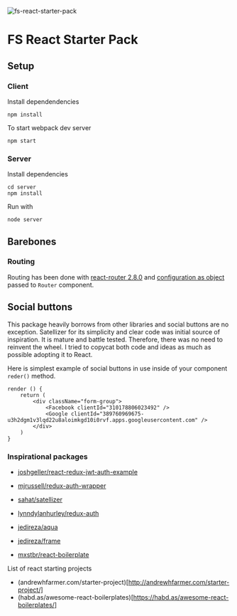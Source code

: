 ![fs-react-starter-pack](https://cloud.githubusercontent.com/assets/10958238/19007584/a5839d9e-875d-11e6-9629-38f468fca30f.jpg)

# FS React Starter Pack

## Setup

### Client

Install dependendencies
```
npm install
```

To start webpack dev server
```
npm start
```

### Server

Install dependencies
```
cd server
npm install
```

Run with
```
node server
```

## Barebones

### Routing

Routing has been done with [react-router 2.8.0][react-router] and [configuration as object][react-router-conf] passed to `Router` component.

[react-router]: https://github.com/reactjs/react-router/blob/v2.8.0/
[react-router-conf]: https://github.com/reactjs/react-router/blob/v2.8.0/docs/guides/RouteConfiguration.md#configuration-with-plain-routes

## Social buttons

This package heavily borrows from other libraries and social buttons are no exception. Satellizer for its simplicity
and clear code was initial source of inspiration. It is mature and battle tested. Therefore, there was no need to
reinvent the wheel. I tried to copycat both code and ideas as much as possible adopting it to React.

Here is simplest example of social buttons in use inside of your component `reder()` method.

```
render () {
	return (
		<div className="form-group">
			<Facebook clientId="310178806023492" />
			<Google clientId="389760969675-u3h2dgm1v3lqd22u8aloimkgd10i0rvf.apps.googleusercontent.com"	/>
		</div>
	)
}
```

### Inspirational packages

* [joshgeller/react-redux-jwt-auth-example](https://github.com/joshgeller/react-redux-jwt-auth-example)
* [mjrussell/redux-auth-wrapper](https://github.com/mjrussell/redux-auth-wrapper)
* [sahat/satellizer](https://github.com/sahat/satellizer)
* [lynndylanhurley/redux-auth](https://github.com/lynndylanhurley/redux-auth)
* [jedireza/aqua](https://github.com/jedireza/aqua)
* [jedireza/frame](https://github.com/jedireza/frame)

* [mxstbr/react-boilerplate](https://github.com/mxstbr/react-boilerplate)

List of react starting projects
* (andrewhfarmer.com/starter-project)[http://andrewhfarmer.com/starter-project/]
* (habd.as/awesome-react-boilerplates)[https://habd.as/awesome-react-boilerplates/]